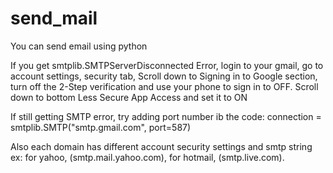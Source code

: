 # send_mail
You can send email using python

If you get smtplib.SMTPServerDisconnected Error, login to your gmail, go to account settings, security tab,
Scroll down to Signing in to Google section, turn off the 2-Step verification and use your phone to sign in to OFF.
Scroll down to bottom Less Secure App Access and set it to ON

If still getting SMTP error, try adding port number ib the code:
connection = smtplib.SMTP("smtp.gmail.com", port=587)

Also each domain has different account security settings and smtp string  ex: for yahoo,  (smtp.mail.yahoo.com),
for hotmail, (smtp.live.com).
